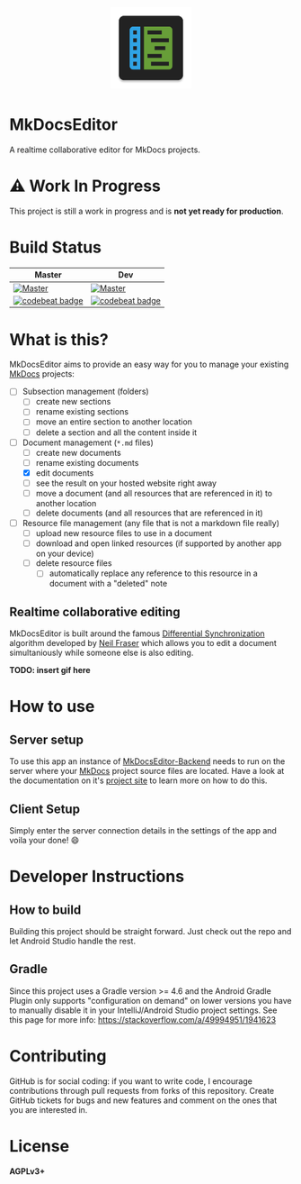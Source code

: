 <p align="center" style="font-size: xx-large;">
  <img alt="Logo" src="app/src/main/ic_launcher-web.png" width="144"/> </br>
</p>

# MkDocsEditor

A realtime collaborative editor for MkDocs projects.

# :warning: Work In Progress

This project is still a work in progress and is **not yet ready for production**.

# Build Status

| Master | Dev |
|--------|-----|
| [![Master](https://travis-ci.org/MkDocsEditor/MkDocsEditor-Android.svg?branch=master)](https://travis-ci.org/MkDocsEditor/MkDocsEditor-Android/branches) | [![Master](https://travis-ci.org/markusressel/MkDocsEditor-Android.svg?branch=dev)](https://travis-ci.org/markusressel/MkDocsEditor-Android/branches) |
| [![codebeat badge](https://codebeat.co/badges/606cd0dd-3e92-4639-904a-9ad5015a5cd3)](https://codebeat.co/projects/github-com-markusressel-MkDocsEditor-Android-master) | [![codebeat badge](https://codebeat.co/badges/e4ee51d2-fbe8-428f-95af-44488d8b44e6)](https://codebeat.co/projects/github-com-markusressel-MkDocsEditor-Android-dev) |

# What is this?

MkDocsEditor aims to provide an easy way for you to manage your existing [MkDocs](https://www.mkdocs.org/) projects:
* [ ] Subsection management (folders)
  * [ ] create new sections
  * [ ] rename existing sections
  * [ ] move an entire section to another location
  * [ ] delete a section and all the content inside it
* [ ] Document management (`*.md` files)
  * [ ] create new documents
  * [ ] rename existing documents
  * [x] edit documents
  * [ ] see the result on your hosted website right away
  * [ ] move a document (and all resources that are referenced in it) to another location
  * [ ] delete documents (and all resources that are referenced in it)
* [ ] Resource file management (any file that is not a markdown file really)
  * [ ] upload new resource files to use in a document
  * [ ] download and open linked resources (if supported by another app on your device)
  * [ ] delete resource files
    * [ ] automatically replace any reference to this resource in a document with a "deleted" note

## Realtime collaborative editing

MkDocsEditor is built around the famous [Differential Synchronization](https://neil.fraser.name/writing/sync/)
algorithm developed by [Neil Fraser](https://neil.fraser.name/) which allows
you to edit a document simultaniously while someone else is also editing.

**TODO: insert gif here**

# How to use

## Server setup

To use this app an instance of [MkDocsEditor-Backend](https://github.com/MkDocsEditor/MkDocsEditor-Backend) needs to run on the server
where your [MkDocs](https://www.mkdocs.org/) project source files are located.
Have a look at the documentation on it's [project site](https://github.com/MkDocsEditor/MkDocsEditor-Backend) to learn more
on how to do this.

## Client Setup

Simply enter the server connection details in the settings of the app
and voila your done! :smile:

# Developer Instructions

## How to build

Building this project should be straight forward. Just check out the
repo and let Android Studio handle the rest.

## Gradle
Since this project uses a Gradle version >= 4.6 and the Android Gradle Plugin
only supports "configuration on demand" on lower versions you have to
manually disable it in your IntelliJ/Android Studio project settings.
See this page for more info: https://stackoverflow.com/a/49994951/1941623


# Contributing
GitHub is for social coding: if you want to write code, I encourage
contributions through pull requests from forks of this repository.
Create GitHub tickets for bugs and new features and comment on the ones
that you are interested in.

# License

**AGPLv3+**
